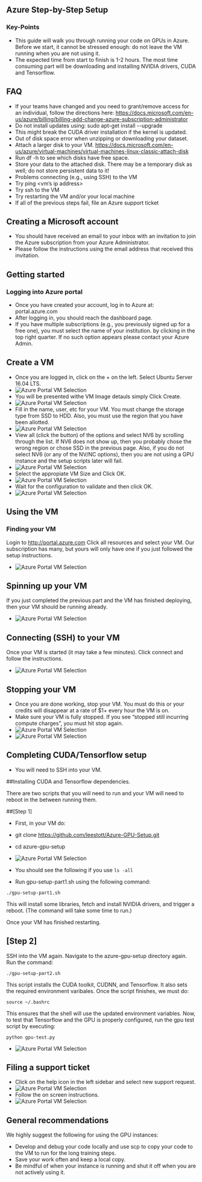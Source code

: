 ## Azure Step-by-Step Setup
### Key-Points

- This guide will walk you through running your code on GPUs in Azure.
Before we start, it cannot be stressed enough: do not leave the VM running when you are not using it.
- The expected time from start to finish is 1-2 hours. The most time consuming part will be downloading and installing NVIDIA drivers, CUDA and Tensorflow.

## FAQ
- If your teams have changed and you need to grant/remove access for an individual, follow the directions here: https://docs.microsoft.com/en-us/azure/billing/billing-add-change-azure-subscription-administrator
- Do not install updates using: sudo apt-get install --upgrade
- This might break the CUDA driver installation if the kernel is updated.
- Out of disk space error when unzipping or downloading your dataset. 
- Attach a larger disk to your VM. https://docs.microsoft.com/en-us/azure/virtual-machines/virtual-machines-linux-classic-attach-disk
- Run df -h to see which disks have free space. 
- Store your data to the attached disk. There may be a temporary disk as well; do not store persistent data to it!
- Problems connecting (e.g., using SSH) to the VM
- Try ping <vm’s ip address>
- Try ssh to the VM
- Try restarting the VM and/or your local machine
- If all of the previous steps fail, file an Azure support ticket

## Creating a Microsoft account
- You should have received an email to your inbox with an invitation to join the Azure subscription from your Azure Administrator. 
- Please follow the instructions using the email address that received this invitation.
 
## Getting started
### Logging into Azure portal
- Once you have created your account, log in to Azure at: portal.azure.com
- After logging in, you should reach the dashboard page.
- If you have multiple subscriptions (e.g., you previously signed up for a free one), you must select the name of your institution. by clicking in the top right quarter. If no such option appears please contact your Azure Admin. 
 

## Create a VM
- Once you are logged in, click on the + on the left. Select Ubuntu Server 16.04 LTS.
- ![Azure Portal VM Selection](https://github.com/leestott/AzureGPU/blob/master/Images/Azure1.JPG)
- You will be presented withe VM Image detauls simply Click Create.
- ![Azure Portal VM Selection](https://github.com/leestott/AzureGPU/blob/master/Images/Azure2.JPG)
- Fill in the name, user, etc for your VM. You must change the storage type from SSD to HDD. Also, you must use the region that you have been allotted. 
- ![Azure Portal VM Selection](https://github.com/leestott/AzureGPU/blob/master/Images/Azure3.JPG)
- View all (click the button) of the options and select NV6 by scrolling through the list. If NV6 does not show up, then you probably chose the wrong region or chose SSD in the previous page. Also, if you do not select NV6 (or any of the NV/NC options), then you are not using a GPU instance and the setup scripts later will fail.
- ![Azure Portal VM Selection](https://github.com/leestott/AzureGPU/blob/master/Images/Azure4.JPG)
- Select the appropiate VM Size and Click OK.
- ![Azure Portal VM Selection](https://github.com/leestott/AzureGPU/blob/master/Images/Azure5.JPG)
- Wait for the configuration to validate and then click OK.
- ![Azure Portal VM Selection](https://github.com/leestott/AzureGPU/blob/master/Images/Azure6.JPG)
 

## Using the VM
### Finding your VM
Login to http://portal.azure.com Click all resources and select your VM. Our subscription has many, but yours will only have one if you just followed the setup instructions.
- ![Azure Portal VM Selection](https://github.com/leestott/AzureGPU/blob/master/Images/Azure7.JPG)
 
## Spinning up your VM
If you just completed the previous part and the VM has finished deploying, then your VM should be running already. 
- ![Azure Portal VM Selection](https://github.com/leestott/AzureGPU/blob/master/Images/Azure8.JPG) 

## Connecting (SSH) to your VM
Once your VM is started (it may take a few minutes). Click connect and follow the instructions.
- ![Azure Portal VM Selection](https://github.com/leestott/AzureGPU/blob/master/Images/Azure9.JPG)
 
## Stopping your VM
- Once you are done working, stop your VM. You must do this or your credits will disappear at a rate of $1+ every hour the VM is on.
- Make sure your VM is fully stopped. If you see “stopped still incurring compute charges”, you must hit stop again.
- ![Azure Portal VM Selection](https://github.com/leestott/AzureGPU/blob/master/Images/Azure10.JPG)
- ![Azure Portal VM Selection](https://github.com/leestott/AzureGPU/blob/master/Images/Azure11.JPG)

 
## Completing CUDA/Tensorflow setup
- You will need to SSH into your VM. 

##Installing CUDA and Tensorflow dependencies. 

There are two scripts that you will need to run and your VM will need to reboot in the between running them.

##[Step 1]
- First, in your VM do:
- git clone https://github.com/leestott/Azure-GPU-Setup.git
- cd azure-gpu-setup
- ![Azure Portal VM Selection](https://github.com/leestott/AzureGPU/blob/master/Images/Azure12.JPG)

- You should see the following if you use 
```ls -all```
 
- Run gpu-setup-part1.sh using the following command:

```./gpu-setup-part1.sh```

This will install some libraries, fetch and install NVIDIA drivers, and trigger a reboot. (The command will take some time to run.)

Once your VM has finished restarting. 

## [Step 2]

SSH into the VM again. Navigate to the azure-gpu-setup directory again. Run the command:
	
```./gpu-setup-part2.sh```

This script installs the CUDA toolkit, CUDNN, and Tensorflow. It also sets the required environment varibales. Once the script finishes, we must do:
	
```source ~/.bashrc```

This ensures that the shell will use the updated environment variables. Now, to test that Tensorflow and the GPU is properly configured, run the gpu test script by executing:

```python gpu-test.py```
 - ![Azure Portal VM Selection](https://github.com/leestott/AzureGPU/blob/master/Images/Azure13.JPG)


## Filing a support ticket
- Click on the help icon in the left sidebar and select new support request.
- ![Azure Portal VM Selection](https://github.com/leestott/AzureGPU/blob/master/Images/Azure14.JPG)
- Follow the on screen instructions.
 - ![Azure Portal VM Selection](https://github.com/leestott/AzureGPU/blob/master/Images/Azure15.JPG)

## General recommendations
We highly suggest the following for using the GPU instances:
- Develop and debug your code locally and use scp to copy your code to the VM to run for the long training steps.
- Save your work often and keep a local copy.
- Be mindful of when your instance is running and shut it off when you are not actively using it.


